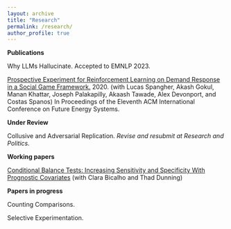 ```yaml
---
layout: archive
title: "Research"
permalink: /research/
author_profile: true
---
```


**Publications**

Why LLMs Hallucinate. Accepted to EMNLP 2023. 

[Prospective Experiment for Reinforcement Learning on Demand Response in a Social Game Framework.](https://dl.acm.org/doi/abs/10.1145/3396851.3402365) 2020. (with Lucas Spangher, Akash Gokul, Manan Khattar, Joseph Palakapilly, Akaash Tawade, Alex Devonport, and Costas Spanos) In Proceedings of the Eleventh ACM International Conference on Future Energy Systems.

**Under Review**

Collusive and Adversarial Replication. _Revise and resubmit at Research and Politics._

**Working papers**

[Conditional Balance Tests: Increasing Sensitivity and Specificity With Prognostic Covariates](https://arxiv.org/abs/2205.10478) (with Clara Bicalho and Thad Dunning)

**Papers in progress** 

Counting Comparisons. 

Selective Experimentation. 















